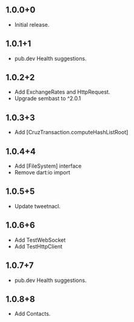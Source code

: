 ## 1.0.0+0

- Initial release.

## 1.0.1+1

- pub.dev Health suggestions.

## 1.0.2+2

- Add ExchangeRates and HttpRequest.
- Upgrade sembast to ^2.0.1

## 1.0.3+3

- Add [CruzTransaction.computeHashListRoot]

## 1.0.4+4

- Add [FileSystem] interface
- Remove dart:io import

## 1.0.5+5

- Update tweetnacl.

## 1.0.6+6

- Add TestWebSocket
- Add TestHttpClient

## 1.0.7+7

- pub.dev Health suggestions.

## 1.0.8+8

- Add Contacts.

